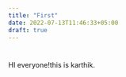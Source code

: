```yaml
---
title: "First"
date: 2022-07-13T11:46:33+05:00
draft: true
---
```


# 

HI everyone!this is karthik.